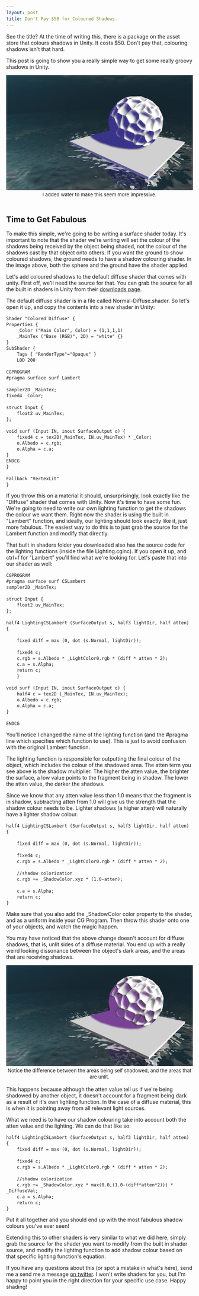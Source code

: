 ```yaml
---
layout: post
title: Don't Pay $50 for Coloured Shadows.
---
```


See the title? At the time of writing this, there is a package on the asset store that colours shadows in Unity. It costs $50. Don't pay that, colouring shadows isn't that hard.

This post is going to show you a really simple way to get some really groovy shadows in Unity.

<div align="center">
	 	
<img src="/images/post_images/2014-05-16/purple_shadows.png" />
<br>
<font size="2">I added water to make this seem more impressive.</font>
<br>

</div>

<br>
<h2>Time to Get Fabulous</h2>

To make this simple, we're going to be writing a surface shader today. It's important to note that the shader we're writing will set the colour of the shadows being received by the object being shaded, not the colour of the shadows cast by that object onto others. If you want the ground to show coloured shadows, the ground needs to have a shadow colouring shader. In the image above, both the sphere and the ground have the shader applied.

Let's add coloured shadows to the default diffuse shader that comes with unity. First off, we'll need the source for that. You can grab the source for all the built in shaders in Unity from their [downloads page](http://unity3d.com/unity/download/archive). 

The default diffuse shader is in a file called Normal-Diffuse.shader. So let's open it up, and copy the contents into a new shader in Unity: 

<pre><code>Shader "Colored Diffuse" {
Properties {
	&#95;Color ("Main Color", Color) = (1,1,1,1)
	&#95;MainTex ("Base (RGB)", 2D) = "white" {}
}
SubShader {
	Tags { "RenderType"="Opaque" }
	LOD 200

CGPROGRAM
#pragma surface surf Lambert

sampler2D &#95;MainTex;
fixed4 &#95;Color;

struct Input {
	float2 uv&#95;MainTex;
};

void surf (Input IN, inout SurfaceOutput o) {
	fixed4 c = tex2D(&#95;MainTex, IN.uv&#95;MainTex) * &#95;Color;
	o.Albedo = c.rgb;
	o.Alpha = c.a;
}
ENDCG
}

Fallback "VertexLit"
}
</code></pre>

If you throw this on a material it should, unsurprisingly, look exactly like the "Diffuse" shader that comes with Unity. Now it's time to have some fun. We're going to need to write our own lighting function to get the shadows the colour we want them. Right now the shader is using the built in "Lambert" function, and ideally, our lighting should look exactly like it, just more fabulous. The easiest way to do this is to just grab the source for the Lambert function and modify that directly. 

That built in shaders folder you downloaded also has the source code for the lighting functions (inside the file Lighting.cginc). If you open it up, and ctrl+f for "Lambert" you'll find what we're looking for. Let's paste that into our shader as well:

<pre><code>CGPROGRAM
#pragma surface surf CSLambert
sampler2D &#95;MainTex;

struct Input {
	float2 uv&#95;MainTex;
};

half4 LightingCSLambert (SurfaceOutput s, half3 lightDir, half atten) {

	fixed diff = max (0, dot (s.Normal, lightDir));

	fixed4 c;
	c.rgb = s.Albedo * &#95;LightColor0.rgb * (diff * atten * 2);
	c.a = s.Alpha;
	return c;
	}

void surf (Input IN, inout SurfaceOutput o) {
	half4 c = tex2D (&#95;MainTex, IN.uv&#95;MainTex);
	o.Albedo = c.rgb;
	o.Alpha = c.a;
}

ENDCG    
</code></pre>

You'll notice I changed the name of the lighting function (and the #pragma line which specifies which function to use). This is just to avoid confusion with the original Lambert function. 


The lighting function is responsible for outputting the final colour of the object, which includes the colour of the shadowed area. The atten term you see above is the shadow multiplier. The higher the atten value, the brighter the surface, a low value points to the fragment being in shadow. The lower the atten value, the darker the shadows. 

Since we know that any atten value less than 1.0 means that the fragment is in shadow, subtracting atten from 1.0 will give us the strength that the shadow colour needs to be. Lighter shadows (a higher atten) will naturally have a lighter shadow colour.

<pre><code>half4 LightingCSLambert (SurfaceOutput s, half3 lightDir, half atten) 
{

	fixed diff = max (0, dot (s.Normal, lightDir));

	fixed4 c;
	c.rgb = s.Albedo * &#95;LightColor0.rgb * (diff * atten * 2);
	
	//shadow colorization
	c.rgb += &#95;ShadowColor.xyz * (1.0-atten);
	
	c.a = s.Alpha;
	return c;
}  
</code></pre>


Make sure that you also add the &#95;ShadowColor color property to the shader, and as a uniform inside your CG Program. Then throw this shader onto one of your objects, and watch the magic happen. 

You may have noticed that the above change doesn't account for diffuse shadows, that is, unlit sides of a diffuse material. You end up with a really weird looking dissonance between the object's dark areas, and the areas that are receiving shadows.

<div align="center">
	 	
<img src="/images/post_images/2014-05-16/no_diffuse.png" />
<br>
<font size="2">Notice the difference between the areas being self shadowed, and the areas that are unlit.</font>

<br>

</div>

<br>
This happens because although the atten value tell us if we're being shadowed by another object, it doesn't account for a fragment being dark as a result of it's own lighting function. In the case of a diffuse material, this is when it is pointing away from all relevant light sources. 

What we need is to have our shadow colouring take into account both the atten value and the lighting. We can do that like so: 


<pre><code>half4 LightingCSLambert (SurfaceOutput s, half3 lightDir, half atten) 
{
	fixed diff = max (0, dot (s.Normal, lightDir));

	fixed4 c;
	c.rgb = s.Albedo * &#95;LightColor0.rgb * (diff * atten * 2);
	
	//shadow colorization
	c.rgb += &#95;ShadowColor.xyz * max(0.0,(1.0-(diff*atten*2))) * &#95;DiffuseVal;
	c.a = s.Alpha;
	return c;
}
</code></pre>

Put it all together and you should end up with the most fabulous shadow colours you've ever seen!

Extending this to other shaders is very similar to what we did here, simply grab the source for the shader you want to modify from the built in shader source, and modify the lighting function to add shadow colour based on that specific lighting function's equation. 

If you have any questions about this (or spot a mistake in what's here), send me a send me a message [on twitter](http://twitter.com/khalladay). I won't write shaders for you, but I'm happy to point you in the right direction for your specific use case. Happy shading!
